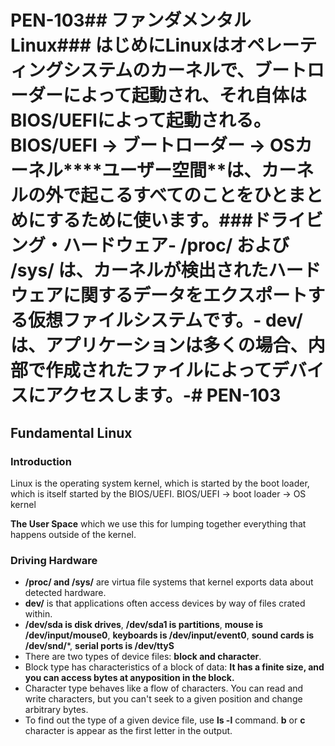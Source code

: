 # PEN-103## ファンダメンタルLinux### はじめにLinuxはオペレーティングシステムのカーネルで、ブートローダーによって起動され、それ自体はBIOS/UEFIによって起動される。BIOS/UEFI -> ブートローダー -> OSカーネル****ユーザー空間**は、カーネルの外で起こるすべてのことをひとまとめにするために使います。###ドライビング・ハードウェア- **/proc/ および /sys/** は、カーネルが検出されたハードウェアに関するデータをエクスポートする仮想ファイルシステムです。- **dev/** は、アプリケーションは多くの場合、内部で作成されたファイルによってデバイスにアクセスします。-# PEN-103

## Fundamental Linux

### Introduction
Linux is the operating system kernel, which is started by the boot loader, which is itself started by the BIOS/UEFI.
BIOS/UEFI -> boot loader -> OS kernel

**The User Space** which we use this for lumping together everything that happens outside of the kernel.

### Driving Hardware
- **/proc/ and /sys/** are virtua file systems that kernel exports data about detected hardware.
-  **dev/** is that applications often access devices by way of files crated within.
-  **/dev/sda is disk drives**, **/dev/sda1 is partitions**, **mouse is /dev/input/mouse0**, **keyboards is /dev/input/event0**, **sound cards is /dev/snd/***, **serial ports is /dev/ttyS**
- There are two types of device files: **block and character**.
- Block type has characteristics of a block of data: **It has a finite size, and you can access bytes at anyposition in the block.**
- Character type behaves like a flow of characters. You can read and write characters, but you can't seek to a given position and change arbitrary bytes.
- To find out the type of a given device file, use **ls -l** command. **b** or **c** character is appear as the first letter in the output.
